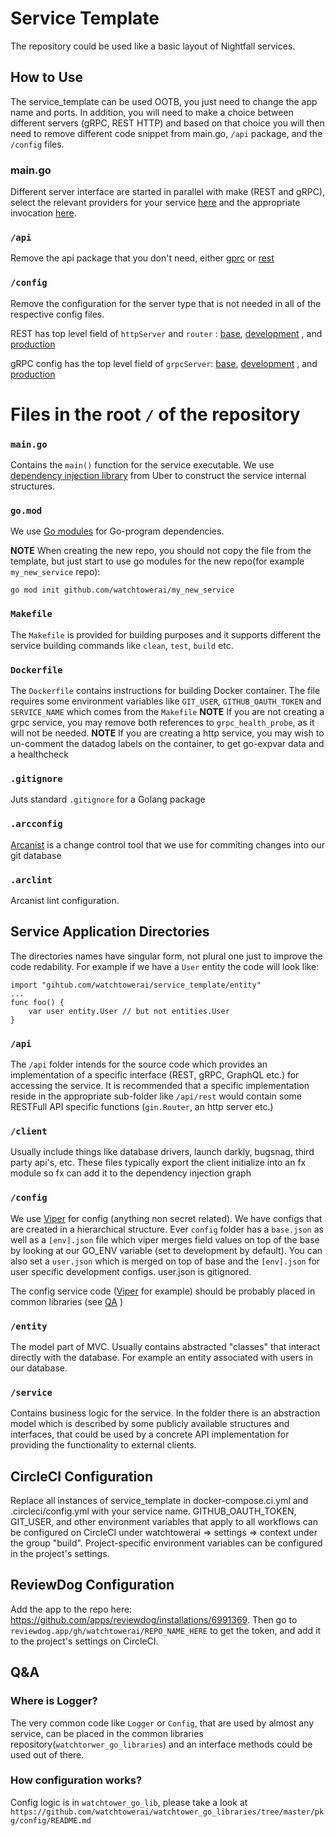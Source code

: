 # Service Template
The repository could be used like a basic layout of Nightfall services.

## How to Use
The service_template can be used OOTB, you just need to change the app name and ports. In addition, you will need to make a choice between different servers (gRPC, REST HTTP) and based on that choice you will then need to remove different code snippet from main.go, `/api` package, and the `/config` files.

### main.go
Different server interface are started in parallel with make (REST and gRPC), select the relevant providers for your service [here](/main.go#L42) and the appropriate invocation [here](/main.go#L56).

### `/api`
Remove the api package that you don't need, either [gprc](/api/grpc/)
 or [rest](/api/rest/)

### `/config`
Remove the configuration for the server type that is not needed in all of the respective config files.

REST has top level field of `httpServer` and `router` : [base](/config/base.json#L3), [development](/config/development.json#L2) , and [production](/config/production.json#L2)

gRPC config has the top level field of `grpcServer`: [base](/config/base.json#L27), [development](/config/development.json#L28) , and [production](/config/production.json#L21)



# Files in the root `/` of the repository
### `main.go`
Contains the `main()` function for the service executable. We use [dependency injection library](https://github.com/uber-go/fx) from Uber to construct the service internal structures.
### `go.mod`
We use [Go modules](https://github.com/golang/go/wiki/Modules) for Go-program dependencies.

**NOTE** When creating the new repo, you should not copy the file from the template, but just start to use go modules for the new repo(for example `my_new_service` repo):
```
go mod init github.com/watchtowerai/my_new_service
```

### `Makefile`
The `Makefile` is provided for building purposes and it supports different the service building commands like `clean`, `test`, `build` etc.
### `Dockerfile`
The `Dockerfile` contains instructions for building Docker container. The file requires some environment variables like `GIT_USER`, `GITHUB_OAUTH_TOKEN` and `SERVICE_NAME` which comes from the `Makefile`
**NOTE** If you are not creating a grpc service, you may remove both references to `grpc_health_probe`, as it will not be needed.
**NOTE** If you are creating a http service, you may wish to un-comment the datadog labels on the container, to get go-expvar data and a healthcheck
### `.gitignore`
Juts standard `.gitignore` for a Golang package
### `.arcconfig`
[Arcanist](https://secure.phabricator.com/book/phabricator/article/arcanist/) is a change control tool that we use for commiting changes into our git database
### `.arclint`
Arcanist lint configuration.

## Service Application Directories
The directories names have singular form, not plural one just to improve the code redability. For example if we have a `User` entity the code will look like:
```
import "gihtub.com/watchtowerai/service_template/entity"
...
func foo() {
    var user entity.User // but not entities.User
}
```
### `/api`
The `/api` folder intends for the source code which provides an implementation of a specific interface (REST, gRPC, GraphQL etc.) for accessing the service. It is recommended that a specific implementation reside in the appropriate sub-folder like `/api/rest` would contain some RESTFull API specific functions (`gin.Router`, an http server etc.)

### `/client`
Usually include things like database drivers, launch darkly, bugsnag, third party api's, etc. These files typically export the client initialize into an fx module so fx can add it to the dependency injection graph

### `/config`
We use [Viper](https://github.com/spf13/viper) for config (anything non secret related). We have configs that are created in a hierarchical structure. Ever `config` folder has a `base.json` as well as a `[env].json` file which viper merges field values on top of the base by looking at our GO_ENV variable (set to development by default). You can also set a `user.json` which is merged on top of base and the `[env].json` for user specific development configs. user.json is gitignored.

The config service code ([Viper](https://github.com/spf13/viper) for example) should be probably placed in common libraries (see [QA](#where-is-Logger) )

### `/entity`
The model part of MVC. Usually contains abstracted "classes" that interact directly with the database. For example an entity associated with users in our database.

### `/service`
Contains business logic for the service. In the folder there is an abstraction model which is described by some publicly available structures and interfaces, that could be used by a concrete API implementation for providing the functionality to external clients.

## CircleCI Configuration
Replace all instances of service_template in docker-compose.ci.yml and .circleci/config.yml with your service name. GITHUB_OAUTH_TOKEN, GIT_USER, and other environment variables that apply to all workflows can be configured on CircleCI under watchtowerai => settings => context under the group "build". Project-specific environment variables can be configured in the project's settings.

## ReviewDog Configuration
Add the app to the repo here: https://github.com/apps/reviewdog/installations/6991369.
Then go to `reviewdog.app/gh/watchtowerai/REPO_NAME_HERE` to get the token, and add it to the project's settings on CircleCI.


## Q&A
### Where is Logger?
The very common code like `Logger` or `Config`, that are used by almost any service, can be placed in the common libraries repository(`watchtorwer_go_libraries`) and an interface methods could be used out of there.
### How configuration works?
Config logic is in `watchtower_go_lib`, please take a look at `https://github.com/watchtowerai/watchtower_go_libraries/tree/master/pkg/config/README.md`
